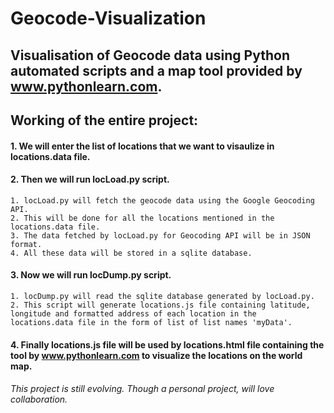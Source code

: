 # Geocode-Visualization

## Visualisation of Geocode data using Python automated scripts and a map tool provided by www.pythonlearn.com.

## Working of the entire project:
#### 1. We will enter the list of locations that we want to visaulize in locations.data file.
#### 2. Then we will run locLoad.py script.
    1. locLoad.py will fetch the geocode data using the Google Geocoding API.
    2. This will be done for all the locations mentioned in the locations.data file.
    3. The data fetched by locLoad.py for Geocoding API will be in JSON format.
    4. All these data will be stored in a sqlite database.
#### 3. Now we will run locDump.py script.
    1. locDump.py will read the sqlite database generated by locLoad.py.
    2. This script will generate locations.js file containing latitude, longitude and formatted address of each location in the   locations.data file in the form of list of list names 'myData'.
#### 4. Finally locations.js file will be used by locations.html file containing the tool by www.pythonlearn.com to visualize the locations on the world map.  


###### This project is still evolving. Though a personal project, will love collaboration.    
